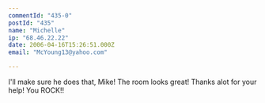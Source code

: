 ```yaml
---
commentId: "435-0"
postId: "435"
name: "Michelle"
ip: "68.46.22.22"
date: 2006-04-16T15:26:51.000Z
email: "McYoung13@yahoo.com"

---
```

<p>I'll make sure he does that, Mike!  The room looks great!  Thanks alot for your help!  You ROCK!!</p>